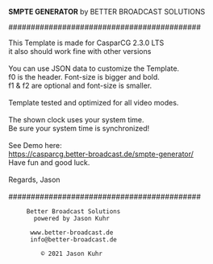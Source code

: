 **SMPTE GENERATOR**
by BETTER BROADCAST SOLUTIONS

###########################################

This Template is made for CasparCG 2.3.0 LTS\
it also should work fine with other versions\
\
You can use JSON data to customize the Template.\
f0 is the header. Font-size is bigger and bold.\
f1 & f2 are optional and font-size is smaller.\
\
Template tested and optimized for all video modes.\
\
The shown clock uses your system time.\
Be sure your system time is synchronized!\
\
See Demo here:\
https://casparcg.better-broadcast.de/smpte-generator/
\
Have fun and good luck.\
\
Regards, Jason\
\
###########################################

	     Better Broadcast Solutions
	       powered by Jason Kuhr

	      www.better-broadcast.de
	      info@better-broadcast.de

	         © 2021 Jason Kuhr
